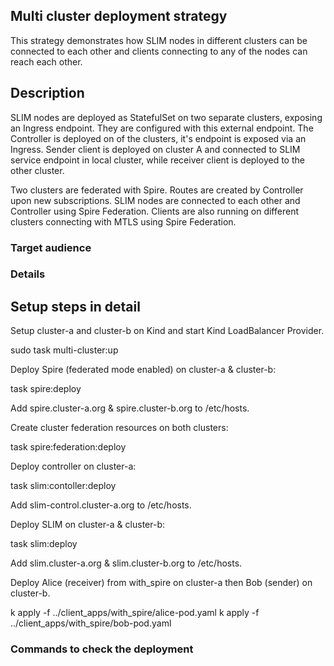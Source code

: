 ## Multi cluster deployment strategy

This strategy demonstrates how SLIM nodes in different clusters can be connected to each other and clients connecting to any of the nodes can reach each other.

## Description

SLIM nodes are deployed as StatefulSet on two separate clusters, exposing an Ingress endpoint.
They are configured with this external endpoint.
The Controller is deployed on of the clusters, it's endpoint is exposed via an Ingress.
Sender client is deployed on cluster A and connected to SLIM service endpoint in local cluster, while receiver client is deployed to the other cluster.

Two clusters are federated with Spire.
Routes are created by Controller upon new subscriptions. SLIM nodes are connected to each other and Controller using Spire Federation.
Clients are also running on different clusters connecting with MTLS using Spire Federation.

### Target audience


### Details


## Setup steps in detail


Setup cluster-a and cluster-b on Kind and start Kind LoadBalancer Provider.

sudo task multi-cluster:up

Deploy Spire (federated mode enabled) on cluster-a & cluster-b:

task spire:deploy

Add spire.cluster-a.org & spire.cluster-b.org to /etc/hosts.

Create cluster federation resources on both clusters:

task spire:federation:deploy

Deploy controller on cluster-a:

task slim:contoller:deploy

Add slim-control.cluster-a.org to /etc/hosts.

Deploy SLIM on cluster-a & cluster-b:

task slim:deploy

Add slim.cluster-a.org & slim.cluster-b.org to /etc/hosts.

Deploy Alice (receiver) from with_spire on cluster-a then Bob (sender) on cluster-b.

k apply -f ../client_apps/with_spire/alice-pod.yaml
k apply -f ../client_apps/with_spire/bob-pod.yaml

### Commands to check the deployment










